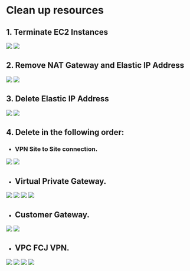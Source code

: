 # Clean up resources

## 1. Terminate EC2 Instances
<img src=images/145.png>
<img src=images/146.png>

## 2. Remove NAT Gateway and Elastic IP Address
<img src=images/147.png>
<img src=images/148.png>

## 3. Delete Elastic IP Address
<img src=images/149.png>
<img src=images/150.png>

## 4. Delete in the following order:

- ### VPN Site to Site connection.
<img src=images/151.png>
<img src=images/152.png>

- ## Virtual Private Gateway.
<img src=images/153.png>
<img src=images/154.png>
<img src=images/155.png>
<img src=images/156.png>

- ## Customer Gateway.
<img src=images/157.png>
<img src=images/158.png>

- ## VPC FCJ VPN.
<img src=images/159.png>
<img src=images/160.png>
<img src=images/161.png>
<img src=images/162.png>